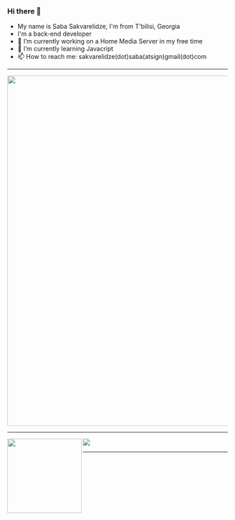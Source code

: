 ### Hi there 👋
- My name is Saba Sakvarelidze, I'm from T'bilisi, Georgia
- I'm a back-end developer
- 🔭 I’m currently working on a Home Media Server in my free time
- 🌱 I’m currently learning Javacript
- 📫 How to reach me: sakvarelidze(dot)saba(atsign)gmail(dot)com
---

<a href="https://github.com/ryo-ma/github-profile-trophy">
  <img width=800 src="https://github-profile-trophy.vercel.app/?username=cal1b4n&theme=onedark&no-frame=true"/>
</a>

---

<div>
  <img height="170" align="left" src="https://github-readme-stats.vercel.app/api?username=cal1b4n&show_icons=true&theme=dark" />
  <img src="https://github-readme-stats.vercel.app/api/top-langs/?username=cal1b4n&layout=compact&theme=dark" />
</div>

---

<!--
**cal1b4n/cal1b4n** is a ✨ _special_ ✨ repository because its `README.md` (this file) appears on your GitHub profile.
-->
